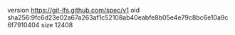 version https://git-lfs.github.com/spec/v1
oid sha256:9fc6d23e02a67a263af1c52108ab40eabfe8b05e4e79c8bc6e10a9c6f7910404
size 12408

